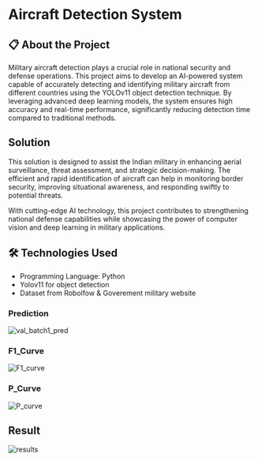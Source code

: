 # Aircraft Detection System
## 📋 About the Project
Military aircraft detection plays a crucial role in national security and defense operations. This project aims to develop an AI-powered system capable of accurately detecting and identifying military aircraft from different countries using the YOLOv11 object detection technique. By leveraging advanced deep learning models, the system ensures high accuracy and real-time performance, significantly reducing detection time compared to traditional methods.

## Solution

This solution is designed to assist the Indian military in enhancing aerial surveillance, threat assessment, and strategic decision-making. The efficient and rapid identification of aircraft can help in monitoring border security, improving situational awareness, and responding swiftly to potential threats.

With cutting-edge AI technology, this project contributes to strengthening national defense capabilities while showcasing the power of computer vision and deep learning in military applications.
## 🛠 Technologies Used

- Programming Language: Python
- Yolov11 for object detection
- Dataset from Robolfow & Goverement military website


### Prediction 
![val_batch1_pred](https://github.com/user-attachments/assets/d4271fe3-3bd1-4ea3-b7da-6f70754cd3e9)

### F1_Curve
![F1_curve](https://github.com/user-attachments/assets/418f1837-5e36-4f81-9aba-fd0346fdf746)

### P_Curve


![P_curve](https://github.com/user-attachments/assets/1ef9870b-f333-420b-a5c2-7e53dc5620a8)

## Result


![results](https://github.com/user-attachments/assets/bed9d1bd-0e96-4a58-86da-ea0ad05878f4)
